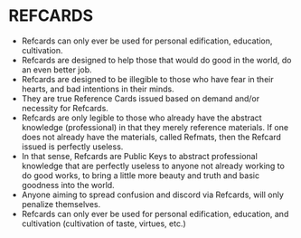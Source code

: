 REFCARDS
========
* Refcards can only ever be used for personal edification, education, cultivation.
* Refcards are designed to help those that would do good in the world, do an even better job.
* Refcards are designed to be illegible to those who have fear in their hearts, and bad intentions in their minds.
* They are true Reference Cards issued based on demand and/or necessity for Refcards.
* Refcards are only legible to those who already have the abstract knowledge (professional) in that they merely reference materials. If one does not already have the materials, called Refmats, then the Refcard issued is perfectly useless.
* In that sense, Refcards are Public Keys to abstract professional knowledge that are perfectly useless to anyone not already working to do good works, to bring a little more beauty and truth and basic goodness into the world.
* Anyone aiming to spread confusion and discord via Refcards, will only penalize themselves.
* Refcards can only ever be used for personal edification, education, and cultivation (cultivation of taste, virtues, etc.)
